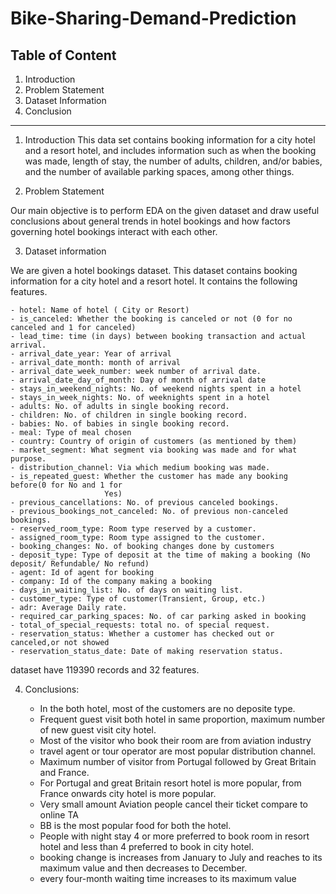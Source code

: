 # Bike-Sharing-Demand-Prediction

## Table of Content

1. Introduction
2. Problem Statement
3. Dataset Information
4. Conclusion
*****
1. Introduction
This data set contains booking information for a city hotel and a resort hotel, and includes information such as when the booking was made, length of stay, the number of adults, children, and/or babies, and the number of available parking spaces, among other things.
  
2. Problem Statement

Our main objective is to perform EDA on the given dataset and draw useful conclusions about general trends in hotel bookings and how factors governing hotel bookings interact with each other.

3.  Dataset information

We are given a hotel bookings dataset. This dataset contains booking information for a city hotel and a resort hotel. It contains the following features.

    - hotel: Name of hotel ( City or Resort)
    - is_canceled: Whether the booking is canceled or not (0 for no canceled and 1 for canceled)
    - lead_time: time (in days) between booking transaction and actual arrival.
    - arrival_date_year: Year of arrival
    - arrival_date_month: month of arrival
    - arrival_date_week_number: week number of arrival date.
    - arrival_date_day_of_month: Day of month of arrival date
    - stays_in_weekend_nights: No. of weekend nights spent in a hotel
    - stays_in_week_nights: No. of weeknights spent in a hotel
    - adults: No. of adults in single booking record.
    - children: No. of children in single booking record.
    - babies: No. of babies in single booking record. 
    - meal: Type of meal chosen 
    - country: Country of origin of customers (as mentioned by them)
    - market_segment: What segment via booking was made and for what purpose.
    - distribution_channel: Via which medium booking was made.
    - is_repeated_guest: Whether the customer has made any booking before(0 for No and 1 for 
                         Yes)
    - previous_cancellations: No. of previous canceled bookings.
    - previous_bookings_not_canceled: No. of previous non-canceled bookings.
    - reserved_room_type: Room type reserved by a customer.
    - assigned_room_type: Room type assigned to the customer.
    - booking_changes: No. of booking changes done by customers
    - deposit_type: Type of deposit at the time of making a booking (No deposit/ Refundable/ No refund)
    - agent: Id of agent for booking
    - company: Id of the company making a booking
    - days_in_waiting_list: No. of days on waiting list.
    - customer_type: Type of customer(Transient, Group, etc.)
    - adr: Average Daily rate.
    - required_car_parking_spaces: No. of car parking asked in booking
    - total_of_special_requests: total no. of special request.
    - reservation_status: Whether a customer has checked out or canceled,or not showed 
    - reservation_status_date: Date of making reservation status.
  dataset have 119390 records and 32 features.

4. Conclusions:

      * In the both hotel, most of the customers are no deposite type.
      * Frequent guest visit both hotel in same proportion, maximum number of new guest visit city hotel.
      * Most of the visitor who book their room are from aviation industry
      * travel agent or tour operator are most popular distribution channel.
      * Maximum number of visitor from Portugal followed by Great Britain and France.
      * For Portugal and great Britain resort hotel is more popular, from France onwards city hotel is more popular.
      * Very small amount Aviation people cancel their ticket compare to online TA
      * BB is the most popular food for both the hotel.
      * People with night stay 4 or more preferred to book room in resort hotel and less than 4 preferred to book in city hotel.
      * booking change is increases from January to July and reaches to its maximum value and then decreases to December. 
      * every four-month waiting time increases to its maximum value


